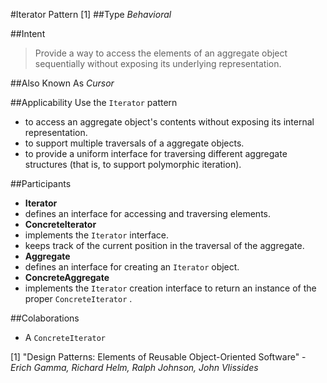 #Iterator Pattern [1] 
##Type
*Behavioral*

##Intent
> Provide a way to access the elements of an aggregate object sequentially without exposing its underlying representation.

##Also Known As
*Cursor*

##Applicability
Use the `Iterator` pattern
 - to access an aggregate object's contents without exposing its internal representation.
 - to support multiple traversals of a aggregate objects.
 - to provide a uniform interface for traversing different aggregate structures (that is, to support polymorphic iteration).

##Participants
- **Iterator**
 - defines an interface for accessing and traversing elements.
- **ConcreteIterator**
 - implements the `Iterator` interface.
 - keeps track of the current position in the traversal of the aggregate.
- **Aggregate**
 - defines an interface for creating an `Iterator` object.
- **ConcreteAggregate**
 - implements the `Iterator` creation interface to return an instance of the proper `ConcreteIterator` .

##Colaborations
 - A `ConcreteIterator` 

[1] "Design Patterns: Elements of Reusable Object-Oriented Software" - *Erich Gamma, Richard Helm, Ralph Johnson, John Vlissides*
